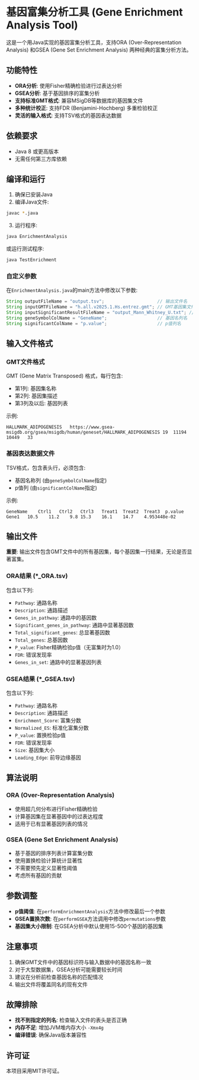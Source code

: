 # 基因富集分析工具 (Gene Enrichment Analysis Tool)

这是一个用Java实现的基因富集分析工具，支持ORA (Over-Representation Analysis) 和GSEA (Gene Set Enrichment Analysis) 两种经典的富集分析方法。

## 功能特性

- **ORA分析**: 使用Fisher精确检验进行过表达分析
- **GSEA分析**: 基于基因排序的富集分析
- **支持标准GMT格式**: 兼容MSigDB等数据库的基因集文件
- **多种统计校正**: 支持FDR (Benjamini-Hochberg) 多重检验校正
- **灵活的输入格式**: 支持TSV格式的基因表达数据

## 依赖要求

- Java 8 或更高版本
- 无需任何第三方库依赖

## 编译和运行

1. 确保已安装Java
2. 编译Java文件:

```bash
javac *.java
```

3. 运行程序:

```bash
java EnrichmentAnalysis
```

或运行测试程序:

```bash
java TestEnrichment
```

### 自定义参数

在`EnrichmentAnalysis.java`的main方法中修改以下参数:

```java
String outputFileName = "output.tsv";                    // 输出文件名
String inputGMTFileName = "h.all.v2025.1.Hs.entrez.gmt"; // GMT基因集文件
String inputSignificantResultFileName = "output_Mann_Whitney_U.txt"; // 输入数据文件
String geneSymbolColName = "GeneName";                   // 基因名列名
String significantColName = "p.value";                   // p值列名
```

## 输入文件格式

### GMT文件格式
GMT (Gene Matrix Transposed) 格式，每行包含:
- 第1列: 基因集名称
- 第2列: 基因集描述
- 第3列及以后: 基因列表

示例:
```
HALLMARK_ADIPOGENESIS	https://www.gsea-msigdb.org/gsea/msigdb/human/geneset/HALLMARK_ADIPOGENESIS	19	11194	10449	33
```

### 基因表达数据文件
TSV格式，包含表头行，必须包含:
- 基因名称列 (由`geneSymbolColName`指定)
- p值列 (由`significantColName`指定)

示例:
```
GeneName	Ctrl1	Ctrl2	Ctrl3	Treat1	Treat2	Treat3	p.value
Gene1	10.5	11.2	9.8	15.3	16.1	14.7	4.953448e-02
```

## 输出文件

**重要**: 输出文件包含GMT文件中的所有基因集，每个基因集一行结果，无论是否显著富集。

### ORA结果 (*_ORA.tsv)
包含以下列:
- `Pathway`: 通路名称
- `Description`: 通路描述
- `Genes_in_pathway`: 通路中的基因数
- `Significant_genes_in_pathway`: 通路中显著基因数
- `Total_significant_genes`: 总显著基因数
- `Total_genes`: 总基因数
- `P_value`: Fisher精确检验p值（无富集时为1.0）
- `FDR`: 错误发现率
- `Genes_in_set`: 通路中的显著基因列表

### GSEA结果 (*_GSEA.tsv)
包含以下列:
- `Pathway`: 通路名称
- `Description`: 通路描述
- `Enrichment_Score`: 富集分数
- `Normalized_ES`: 标准化富集分数
- `P_value`: 置换检验p值
- `FDR`: 错误发现率
- `Size`: 基因集大小
- `Leading_Edge`: 前导边缘基因

## 算法说明

### ORA (Over-Representation Analysis)
- 使用超几何分布进行Fisher精确检验
- 计算基因集在显著基因中的过表达程度
- 适用于已有显著基因列表的情况

### GSEA (Gene Set Enrichment Analysis)
- 基于基因的排序列表计算富集分数
- 使用置换检验计算统计显著性
- 不需要预先定义显著性阈值
- 考虑所有基因的贡献

## 参数调整

- **p值阈值**: 在`performEnrichmentAnalysis`方法中修改最后一个参数
- **GSEA置换次数**: 在`performGSEA`方法调用中修改`permutations`参数
- **基因集大小限制**: 在GSEA分析中默认使用15-500个基因的基因集

## 注意事项

1. 确保GMT文件中的基因标识符与输入数据中的基因名称一致
2. 对于大型数据集，GSEA分析可能需要较长时间
3. 建议在分析前检查基因名称的匹配情况
4. 输出文件将覆盖同名的现有文件

## 故障排除

- **找不到指定的列名**: 检查输入文件的表头是否正确
- **内存不足**: 增加JVM堆内存大小 `-Xmx4g`
- **编译错误**: 确保Java版本兼容性

## 许可证

本项目采用MIT许可证。